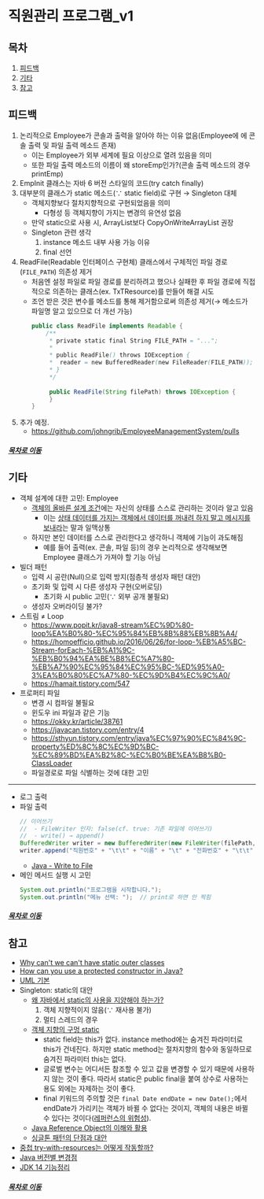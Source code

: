 직원관리 프로그램_v1
=====
## 목차
1. [피드백](#피드백)
2. [기타](#기타)
3. [참고](#참고)

## 피드백
1. 논리적으로 Employee가 콘솔과 출력을 알아야 하는 이유 없음(Employee에 에 콘솔 출력 및 파일 출력 메소드 존재)
	* 이는 Employee가 외부 세계에 필요 이상으로 열려 있음을 의미
	* 또한 파일 출력 메소드의 이름이 왜 storeEmp인가?(콘솔 출력 메소드의 경우 printEmp)
2. EmpInit 클래스는 자바 6 버전 스타일의 코드(try catch finally)
3. 대부분의 클래스가 static 메소드(∵ static field)로 구현 → Singleton 대체
	* 객체지향보다 절차지향적으로 구현되었음을 의미
		* 다형성 등 객체지향이 가지는 변경의 유연성 없음
	* 만약 static으로 사용 시, ArrayList보다 CopyOnWriteArrayList 권장
	* Singleton 관련 생각
		1. instance 메소드 내부 사용 가능 이유
		2. final 선언
4. ReadFile(Readable 인터페이스 구현체) 클래스에서 구체적인 파일 경로(`FILE_PATH`) 의존성 제거
	* 처음엔 설정 파일로 파일 경로를 분리하려고 했으나 실패한 후 파일 경로에 직접적으로 의존하는 클래스(ex. TxTResource)를 만들어 해결 시도
	* 조언 받은 것은 변수를 메소드를 통해 제거함으로써 의존성 제거(→ 메소드가 파일명 알고 있으므로 더 개선 가능)  
		```java
		public class ReadFile implements Readable {
			/** 
			 * private static final String FILE_PATH = "...";
			 *
			 * public ReadFile() throws IOException {
			 *	reader = new BufferedReader(new FileReader(FILE_PATH));
			 * }
			 */
			 
			 public ReadFile(String filePath) throws IOException {
			 }
		}
		```
5. 추가 예정.
	* https://github.com/johngrib/EmployeeManagementSystem/pulls

##### [목차로 이동](#목차)

## 기타
* 객체 설계에 대한 고민: Employee
	* [객체의 올바른 설계 조건](https://github.com/nara1030/TIL/blob/master/docs/lecture_list/code_spitz/s83_object1/object1_week1_ch00-ch01.md#%EA%B0%9D%EC%B2%B4%EC%99%80-%EC%84%A4%EA%B3%84)에는 자신의 상태를 스스로 관리하는 것이라 알고 있음
		* 이는 [상태 데이터를 가지는 객체에서 데이터를 꺼내려 하지 말고 메시지를 보내라](https://github.com/nara1030/ThisIsJava/blob/master/docs/etc/double_dispatch.md#%EC%9A%B0%EC%95%84%ED%95%9C%ED%85%8C%ED%81%AC%EC%BD%94%EC%8A%A4)는 말과 일맥상통
	* 하지만 본인 데이터를 스스로 관리한다고 생각하니 객체에 기능이 과도해짐
		* 예를 들어 출력(ex. 콘솔, 파일 등)의 경우 논리적으로 생각해보면 Employee 클래스가 가져야 할 기능 아님
* 빌더 패턴
	* 입력 시 공란(Null)으로 입력 방지(점층적 생성자 패턴 대안)
	* 초기화 및 입력 시 다른 생성자 구현(오버로딩)
		* 초기화 시 public 고민(∵ 외부 공개 불필요)
	* 생성자 오버라이딩 불가?
* 스트림 ≠ Loop
	* https://www.popit.kr/java8-stream%EC%9D%80-loop%EA%B0%80-%EC%95%84%EB%8B%88%EB%8B%A4/
	* https://homoefficio.github.io/2016/06/26/for-loop-%EB%A5%BC-Stream-forEach-%EB%A1%9C-%EB%B0%94%EA%BE%B8%EC%A7%80-%EB%A7%90%EC%95%84%EC%95%BC-%ED%95%A0-3%EA%B0%80%EC%A7%80-%EC%9D%B4%EC%9C%A0/
	* https://hamait.tistory.com/547
* 프로퍼티 파일
	* 변경 시 컴파일 불필요
	* 윈도우 ini 파일과 같은 기능
	* https://okky.kr/article/38761
	* https://javacan.tistory.com/entry/4
	* https://sthyun.tistory.com/entry/java%EC%97%90%EC%84%9C-property%ED%8C%8C%EC%9D%BC-%EC%89%BD%EA%B2%8C-%EC%B0%BE%EA%B8%B0-ClassLoader
	* 파일경로로 파일 식별하는 것에 대한 고민

- - -

* 로그 출력
* 파일 출력  
	```java
	// 이어쓰기
	//  - FileWriter 인자: false(cf. true: 기존 파일에 이어쓰기)
	//  - write() → append()
	BufferedWriter writer = new BufferedWriter(new FileWriter(filePath, false));
	writer.append("직원번호" + "\t\t" + "이름" + "\t" + "전화번호" + "\t\t" + "직급" + "\t" + "이메일" + "\n");
	```
	* [Java - Write to File](https://www.baeldung.com/java-write-to-file)
* 메인 메서드 실행 시 고민  
	```java
	System.out.println("프로그램을 시작합니다.");
    System.out.println("메뉴 선택: ");  // print로 하면 안 찍힘
	```

##### [목차로 이동](#목차)

## 참고
* [Why can't we can't have static outer classes](https://stackoverflow.com/questions/18036458/why-cant-we-have-static-outer-classes)
* [How can you use a protected constructor in Java?](https://www.quora.com/How-can-you-use-a-protected-constructor-in-Java)
* [UML 기본](https://geniusduck.tistory.com/entry/UML-%EA%B8%B0%EB%B3%B8%ED%8E%B8-%EA%B8%B0%EB%B3%B8-%ED%91%9C%EA%B8%B0-%ED%98%95%EC%8B%9D-%EB%B0%8F-%EA%B4%80%EA%B3%84%ED%91%9C%ED%98%84%EB%B2%95)
* Singleton: static의 대안
	* [왜 자바에서 static의 사용을 지양해야 하는가?](https://unabated.tistory.com/entry/%EC%99%9C-%EC%9E%90%EB%B0%94%EC%97%90%EC%84%9C-static%EC%9D%98-%EC%82%AC%EC%9A%A9%EC%9D%84-%EC%A7%80%EC%96%91%ED%95%B4%EC%95%BC-%ED%95%98%EB%8A%94%EA%B0%80)
		1. 객체 지향적이지 않음(∵ 재사용 불가)
		2. 멀티 스레드의 경우
	* [객체 지향의 구멍 static](https://whiteship.tistory.com/134)
		* static field는 this가 없다. instance method에는 숨겨진 파라미터로 this가 건네진다. 하지만 static method는 절차지향의 함수와 동일하므로 숨겨진 파라미터 this는 없다.
		* 글로벌 변수는 어디서든 참조할 수 있고 값을 변경할 수 있기 때문에 사용하지 않는 것이 좋다. 따라서 static은 public final을 붙여 상수로 사용하는 용도 외에는 자제하는 것이 좋다.
		* final 키워드의 주의할 것은 `final Date endDate = new Date();`에서 endDate가 가리키는 객체가 바뀔 수 없다는 것이지, 객체의 내용은 바뀔 수 있다는 것이다([레퍼런스의 위험성](https://whiteship.tistory.com/100)).
	* [Java Reference Object의 이해와 활용](http://blog.daum.net/_blog/BlogTypeView.do?blogid=04qAU&articleno=15309479&categoryId=452665&regdt=20100623131535)
	* [싱글톤 패턴의 단점과 대안](https://okky.kr/article/673659)
* [중첩 try-with-resources는 어떻게 작동할까?](https://multifrontgarden.tistory.com/192)
* [Java 버전별 변경점](https://johngrib.github.io/wiki/java-enhancements/)
* [JDK 14 기능정리](https://okky.kr/article/676912)

##### [목차로 이동](#목차)